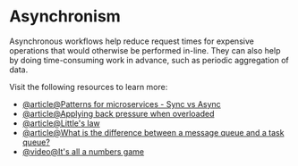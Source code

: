 # Asynchronism

Asynchronous workflows help reduce request times for expensive operations that would otherwise be performed in-line. They can also help by doing time-consuming work in advance, such as periodic aggregation of data.

Visit the following resources to learn more:

- [@article@Patterns for microservices - Sync vs Async](https://medium.com/inspiredbrilliance/patterns-for-microservices-e57a2d71ff9e)
- [@article@Applying back pressure when overloaded](http://mechanical-sympathy.blogspot.com/2012/05/apply-back-pressure-when-overloaded.html)
- [@article@Little's law](https://en.wikipedia.org/wiki/Little%27s_law)
- [@article@What is the difference between a message queue and a task queue?](https://www.quora.com/What-is-the-difference-between-a-message-queue-and-a-task-queue-Why-would-a-task-queue-require-a-message-broker-like-RabbitMQ-Redis-Celery-or-IronMQ-to-function)
- [@video@It's all a numbers game](https://www.youtube.com/watch?v=1KRYH75wgy4)